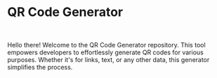 <h1>QR Code Generator</h1>
<br>
<p>Hello there! Welcome to the QR Code Generator repository. This tool empowers developers to effortlessly generate QR codes for various purposes. Whether it's for links, text, or any other data, this generator simplifies the process.</p>
